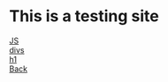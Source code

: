 # This is a testing site
[JS](js.html)
<br>
[divs](diver.html)
<br>
[h1](h1.html)
<br>
[Back](https://dolmangksun.github.io)
